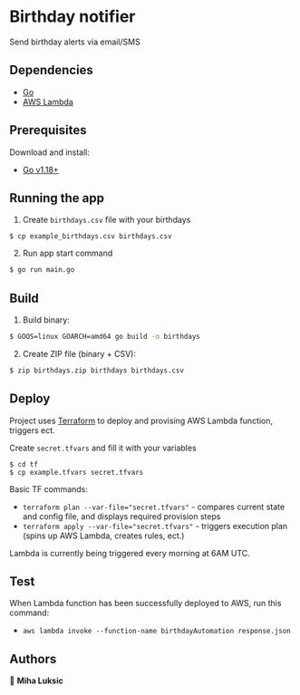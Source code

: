 # Birthday notifier

Send birthday alerts via email/SMS

## Dependencies

-   [Go](https://go.dev/doc/install)
-   [AWS Lambda](https://aws.amazon.com/lambda/)

## Prerequisites

Download and install:

-   [Go v1.18+](https://go.dev/doc/install)

## Running the app

1. Create `birthdays.csv` file with your birthdays
```
$ cp example_birthdays.csv birthdays.csv
```

2. Run app start command
```bash
$ go run main.go
```

## Build

1. Build binary:

```bash
$ GOOS=linux GOARCH=amd64 go build -o birthdays
```

2. Create ZIP file (binary + CSV):

```bash
$ zip birthdays.zip birthdays birthdays.csv
```

## Deploy

Project uses [Terraform](https://www.terraform.io/) to deploy and provising AWS Lambda function, triggers ect.

Create `secret.tfvars` and fill it with your variables
```
$ cd tf
$ cp example.tfvars secret.tfvars
```

Basic TF commands:
- `terraform plan --var-file="secret.tfvars"` - compares current state and config file, and displays required provision steps
- `terraform apply --var-file="secret.tfvars"` - triggers execution plan (spins up AWS Lambda, creates rules, ect.)

Lambda is currently being triggered every morning at 6AM UTC.

## Test

When Lambda function has been successfully deployed to AWS, run this command:

-   `aws lambda invoke --function-name birthdayAutomation response.json`

## Authors

👤 **Miha Luksic**
